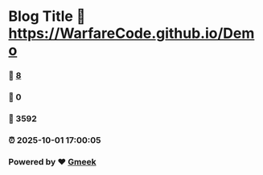 # Blog Title :link: https://WarfareCode.github.io/Demo 
### :page_facing_up: [8](https://WarfareCode.github.io/Demo/tag.html) 
### :speech_balloon: 0 
### :hibiscus: 3592 
### :alarm_clock: 2025-10-01 17:00:05 
### Powered by :heart: [Gmeek](https://github.com/Meekdai/Gmeek)
